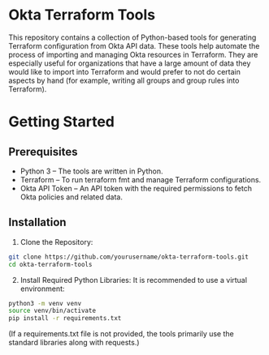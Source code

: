 # Okta Terraform Tools

This repository contains a collection of Python-based tools for generating Terraform configuration from Okta API data. These tools help automate the process of importing and managing Okta resources in Terraform. They are especially useful for organizations that have a large amount of data they would like to import into Terraform and would prefer to not do certain aspects by hand (for example, writing all groups and group rules into Terraform).


# Getting Started

## Prerequisites

- Python 3 – The tools are written in Python.
- Terraform – To run terraform fmt and manage Terraform configurations.
- Okta API Token – An API token with the required permissions to fetch Okta policies and related data.

## Installation

1.	Clone the Repository:
```sh
git clone https://github.com/yourusername/okta-terraform-tools.git
cd okta-terraform-tools
```
2.	Install Required Python Libraries:
It is recommended to use a virtual environment:
```sh
python3 -m venv venv
source venv/bin/activate
pip install -r requirements.txt
```

(If a requirements.txt file is not provided, the tools primarily use the standard libraries along with requests.)
